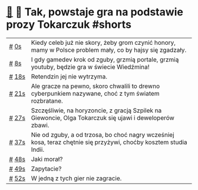 # [🔗](https://www.youtube.com/watch?v=Fv7YqfPTOzw) 🤡 Tak, powstaje gra na podstawie prozy Tokarczuk #shorts

<table>
    <tr id="t0">
        <td><a href="#t0">#</a>&nbsp;<a href="https://www.youtube.com/watch?v=Fv7YqfPTOzw&t=0">0s</a></td>
        <td>Kiedy celeb już nie skory, żeby grom czynić honory, mamy w Polsce problem mały, co by hajsy się zgadzały.</td>
    </tr>
    <tr id="t8">
        <td><a href="#t8">#</a>&nbsp;<a href="https://www.youtube.com/watch?v=Fv7YqfPTOzw&t=8">8s</a></td>
        <td>I gdy gamedev krok od zguby, grzmią portale, grzmią youtuby, będzie gra w świecie Wiedźmina!</td>
    </tr>
    <tr id="t18">
        <td><a href="#t18">#</a>&nbsp;<a href="https://www.youtube.com/watch?v=Fv7YqfPTOzw&t=18">18s</a></td>
        <td>Retendzin jej nie wytrzyma.</td>
    </tr>
    <tr id="t21">
        <td><a href="#t21">#</a>&nbsp;<a href="https://www.youtube.com/watch?v=Fv7YqfPTOzw&t=21">21s</a></td>
        <td>Ale gracze na pewno, skoro chwalili to drewno cyberpunkiem nazywane, choć z tym światem rozbratane.</td>
    </tr>
    <tr id="t27">
        <td><a href="#t27">#</a>&nbsp;<a href="https://www.youtube.com/watch?v=Fv7YqfPTOzw&t=27">27s</a></td>
        <td>Szczęśliwie, na horyzoncie, z gracją Szpilek na Giewoncie, Olga Tokarczuk się ujawi i deweloperów zbawi.</td>
    </tr>
    <tr id="t37">
        <td><a href="#t37">#</a>&nbsp;<a href="https://www.youtube.com/watch?v=Fv7YqfPTOzw&t=37">37s</a></td>
        <td>Nie od zguby, a od trzosa, bo choć nagry wcześniej kosa, teraz chętnie się przyżywi, choćby kosztem studia Indii.</td>
    </tr>
    <tr id="t48">
        <td><a href="#t48">#</a>&nbsp;<a href="https://www.youtube.com/watch?v=Fv7YqfPTOzw&t=48">48s</a></td>
        <td>Jaki morał?</td>
    </tr>
    <tr id="t49">
        <td><a href="#t49">#</a>&nbsp;<a href="https://www.youtube.com/watch?v=Fv7YqfPTOzw&t=49">49s</a></td>
        <td>Zapytacie?</td>
    </tr>
    <tr id="t52">
        <td><a href="#t52">#</a>&nbsp;<a href="https://www.youtube.com/watch?v=Fv7YqfPTOzw&t=52">52s</a></td>
        <td>W jedną z tych gier nie zagracie.</td>
    </tr>
</table>